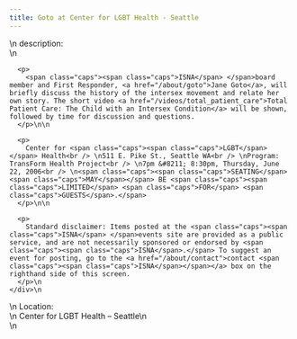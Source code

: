 ```yaml
---
title: Goto at Center for LGBT Health - Seattle
---
```


<div class="flexinode-body flexinode-2">
  <div class="flexinode-textarea-1">
    <div class="form-item">
      \n <label>description:</label><br /> \n 
      
      <p>
        <span class="caps"><span class="caps">ISNA</span> </span>board member and First Responder, <a href="/about/goto">Jane Goto</a>, will briefly discuss the history of the intersex movement and relate her own story. The short video <a href="/videos/total_patient_care">Total Patient Care: The Child with an Intersex Condition</a> will be shown, followed by time for discussion and questions.
      </p>\n\n
      
      <p>
        Center for <span class="caps"><span class="caps">LGBT</span></span> Health<br /> \n511 E. Pike St., Seattle WA<br /> \nProgram: TransForm Health Project<br /> \n7pm &#8211; 8:30pm, Thursday, June 22, 2006<br /> \n<span class="caps"><span class="caps">SEATING</span> <span class="caps">MAY</span></span> BE <span class="caps"><span class="caps">LIMITED</span> <span class="caps">FOR</span> <span class="caps">GUESTS</span>.</span>
      </p>\n\n
      
      <p>
        Standard disclaimer: Items posted at the <span class="caps"><span class="caps">ISNA</span> </span>events site are provided as a public service, and are not necessarily sponsored or endorsed by <span class="caps"><span class="caps">ISNA</span>.</span> To suggest an event for posting, go to the <a href="/about/contact">contact <span class="caps"><span class="caps">ISNA</span></span></a> box on the righthand side of this screen.
      </p>\n
    </div>\n
  </div>
  
  <div class="flexinode-textfield-2">
    <div class="form-item">
      \n <label>Location:</label><br /> \n Center for <span class="caps">LGBT</span> Health &#8211; Seattle\n
    </div>\n
  </div>
</div>